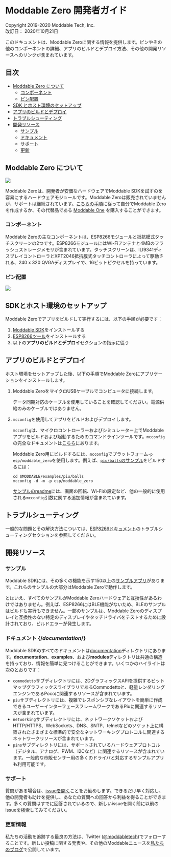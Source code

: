 # Moddable Zero 開発者ガイド
Copyright 2019-2020 Moddable Tech, Inc.<BR>
改訂日： 2020年10月21日

このドキュメントは、Moddable Zeroに関する情報を提供します。ピンやその他のコンポーネントの詳細、アプリのビルドとデプロイ方法、その他の開発リソースへのリンクが含まれています。

## 目次

- [Moddable Zero について](#about-moddable-zero)
	- [コンポーネント](#components)
	- [ピン配置](#pinout)
- [SDK とホスト環境のセットアップ](#setup)
- [アプリのビルドとデプロイ](#building-and-deploying-apps)
- [トラブルシューティング](#troubleshooting)
- [開発リソース](#development-resources)
	- [サンプル](#examples)
	- [ドキュメント](#documentation)
	- [サポート](#support)
	- [更新](#updates)

<a id="about-moddable-zero"></a>
## Moddable Zero について

<img src="../assets/moddable/moddable-zero-sm.jpg">

Moddable Zeroは、開発者が安価なハードウェアでModdable SDKを試すのを容易にするハードウェアモジュールです。Moddable Zeroは販売されていませんが、サポートは継続されています。[こちらの手順](../displays/wiring-guide-generic-2.4-spi.md)に従って自分でModdable Zeroを作成するか、その代替品である [Moddable One](./moddable-one.md) を購入することができます。

<a id="components"></a>
### コンポーネント

Moddable Zeroの主なコンポーネントは、ESP8266モジュールと抵抗膜式タッチスクリーンの2つです。ESP8266モジュールにはWi-Fiアンテナと4MBのフラッシュストレージメモリが含まれています。タッチスクリーンは、ILI9341ディスプレイコントローラとXPT2046抵抗膜式タッチコントローラによって駆動される、240 x 320 QVGAディスプレイで、16ビットピクセルを持っています。

<a id="pinout"></a>
### ピン配置

<img src="../assets/devices/moddable-zero-pinout.png">

<a id="setup"></a>
## SDKとホスト環境のセットアップ

Moddable Zeroでアプリをビルドして実行するには、以下の手順が必要です：

1. [Moddable SDK](./../Moddable%20SDK%20-%20Getting%20Started.md)をインストールする
2. [ESP8266ツール](./esp8266.md)をインストールする
3. 以下の**アプリのビルドとデプロイ**セクションの指示に従う

<a id="building-and-deploying-apps"></a>
## アプリのビルドとデプロイ

ホスト環境をセットアップした後、以下の手順でModdable Zeroにアプリケーションをインストールします。

1. Moddable ZeroをマイクロUSBケーブルでコンピュータに接続します。

	データ同期対応のケーブルを使用していることを確認してください。電源供給のみのケーブルではありません。

2. `mcconfig`を使用してアプリをビルドおよびデプロイします。

	`mcconfig`は、マイクロコントローラーおよびシミュレーター上でModdableアプリをビルドおよび起動するためのコマンドラインツールです。`mcconfig`の完全なドキュメントは[こちら](../tools/tools.md)にあります。

	Moddable Zero用にビルドするには、`mcconfig`でプラットフォーム`-p esp/moddable_zero`を使用します。例えば、[`piu/balls`のサンプル](../../examples/piu/balls)をビルドするには：

	```
	cd $MODDABLE/examples/piu/balls
	mcconfig -d -m -p esp/moddable_zero
	```

	[サンプルのreadme](../../examples)には、画面の回転、Wi-Fiの設定など、他の一般的に使用される`mcconfig`引数に関する追加情報が含まれています。

<a id="troubleshooting"></a>
## トラブルシューティング

一般的な問題とその解決方法については、[ESP8266ドキュメント](./esp8266.md)のトラブルシューティングセクションを参照してください。

<a id="development-resources"></a>
## 開発リソース

<a id="examples"></a>
### サンプル

Moddable SDKには、その多くの機能を示す150以上の[サンプルアプリ](../../examples)があります。これらのサンプルの大部分はModdable Zeroで動作します。

とはいえ、すべてのサンプルがModdable Zeroハードウェアと互換性があるわけではありません。例えば、ESP8266にはBLE機能がないため、BLEのサンプルはビルドも実行もできません。一部のサンプルは、Moddable Zeroのディスプレイと互換性のない特定のディスプレイやタッチドライバをテストするために設計されており、ビルドエラーが発生します。

<a id="documentation"></a>
### ドキュメント {/*documentation*/}

Moddable SDKのすべてのドキュメントは[documentation](../)ディレクトリにあります。**documentation**、**examples**、および**modules**ディレクトリは共通の構造を持っており、情報を簡単に見つけることができます。いくつかのハイライトは次のとおりです：

- `commodetto`サブディレクトリには、2DグラフィックスAPIを提供するビットマップグラフィックスライブラリであるCommodettoと、軽量レンダリングエンジンであるPocoに関連するリソースが含まれています。
- `piu`サブディレクトリには、複雑でレスポンシブなレイアウトを簡単に作成できるユーザーインターフェースフレームワークであるPiuに関連するリソースが含まれています。
- `networking`サブディレクトリには、ネットワークソケットおよびHTTP/HTTPS、WebSockets、DNS、SNTP、telnetなどのソケット上に構築されたさまざまな標準的で安全なネットワーキングプロトコルに関連するネットワークリソースが含まれています。
- `pins`サブディレクトリには、サポートされているハードウェアプロトコル（デジタル、アナログ、PWM、I2Cなど）に関連するリソースが含まれています。一般的な市販センサー用の多くのドライバと対応するサンプルアプリも利用可能です。

<a id="support"></a>
### サポート

質問がある場合は、[issueを開く](https://github.com/Moddable-OpenSource/moddable/issues)ことをお勧めします。できるだけ早く対応し、他の開発者も助けを提供し、あなたの質問への回答から利益を得ることができます。多くの質問はすでに回答されているので、新しいissueを開く前に以前のissueを検索してみてください。

<a id="updates"></a>
### 更新情報

私たちの活動を追跡する最良の方法は、Twitter ([@moddabletech](https://twitter.com/moddabletech))でフォローすることです。新しい投稿に関する発表や、その他のModdableニュースを[私たちのブログ](http://blog.moddable.com/)で公開しています。
